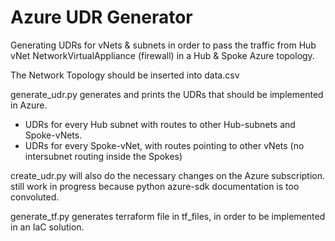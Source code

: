 # Azure UDR Generator

Generating UDRs for vNets & subnets in order to pass the traffic from Hub vNet NetworkVirtualAppliance (firewall) in a Hub & Spoke Azure topology.

The Network Topology should be inserted into data.csv

generate_udr.py generates and prints the UDRs that should be implemented in Azure.

* UDRs for every Hub subnet with routes to other Hub-subnets and Spoke-vNets.
* UDRs for every Spoke-vNet, with routes pointing to other vNets (no intersubnet routing inside the Spokes)

create_udr.py will also do the necessary changes on the Azure subscription. still work in progress because python azure-sdk documentation is too convoluted. 

generate_tf.py generates terraform file in tf_files, in order to be implemented in an IaC solution. 

